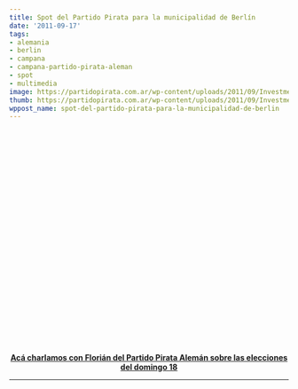 ```yaml
---
title: Spot del Partido Pirata para la municipalidad de Berlín
date: '2011-09-17'
tags:
- alemania
- berlin
- campana
- campana-partido-pirata-aleman
- spot
- multimedia
image: https://partidopirata.com.ar/wp-content/uploads/2011/09/Investment-646x363-195x110.jpg
thumb: https://partidopirata.com.ar/wp-content/uploads/2011/09/Investment-646x363-195x110.jpg
wppost_name: spot-del-partido-pirata-para-la-municipalidad-de-berlin
---
```


<center>
<object style="height: 390px; width: 640px;" width="640" height="390" classid="clsid:d27cdb6e-ae6d-11cf-96b8-444553540000" codebase="http://download.macromedia.com/pub/shockwave/cabs/flash/swflash.cab#version=6,0,40,0"><param name="allowFullScreen" value="true" /><param name="allowScriptAccess" value="always" /><param name="src" value="http://www.youtube.com/v/3BWXoG5q2y8?version=3" /><param name="allowfullscreen" value="true" /><param name="allowscriptaccess" value="always" /><embed style="height: 390px; width: 640px;" width="640" height="390" type="application/x-shockwave-flash" src="http://www.youtube.com/v/3BWXoG5q2y8?version=3" allowFullScreen="true" allowScriptAccess="always" allowfullscreen="true" allowscriptaccess="always" /></object></center>
<p style="text-align: center;"><strong><a href="https://partidopirata.com.ar/1837/podcast-con-florian-del-partido-pirata-aleman-elecciones-municipales-en-alemania">Acá charlamos con Florián del Partido Pirata Alemán sobre las elecciones del domingo 18 </a></strong></p>


<hr />
